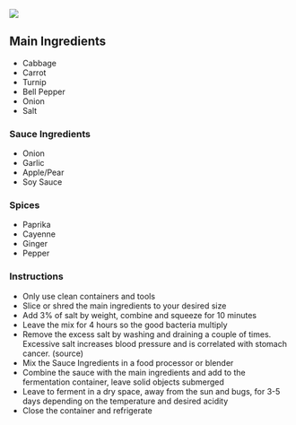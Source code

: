 ![](/images/page-icons/ferments-kimchi.png)

## Main Ingredients
- Cabbage
- Carrot
- Turnip
- Bell Pepper
- Onion
- Salt

### Sauce Ingredients
- Onion
- Garlic
- Apple/Pear
- Soy Sauce

### Spices
- Paprika
- Cayenne
- Ginger
- Pepper

### Instructions

- Only use clean containers and tools
- Slice or shred the main ingredients to your desired size
- Add 3% of salt by weight, combine and squeeze for 10 minutes
- Leave the mix for 4 hours so the good bacteria multiply
- Remove the excess salt by washing and draining a couple of times. Excessive salt increases blood pressure and is correlated with stomach cancer. (source)
- Mix the Sauce Ingredients in a food processor or blender
- Combine the sauce with the main ingredients and add to the fermentation container, leave solid objects submerged
- Leave to ferment in a dry space, away from the sun and bugs, for 3-5 days depending on the temperature and desired acidity
- Close the container and refrigerate
